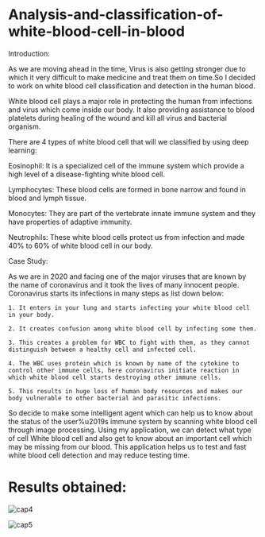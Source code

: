# Analysis-and-classification-of-white-blood-cell-in-blood
Introduction:

As we are moving ahead in the time, Virus is also getting stronger due to which it very difficult to make medicine and treat them on time.So I decided to work on white blood cell classification and detection in the
human blood. 

White blood cell plays a major role in protecting the human from infections and virus which come inside our body. It also providing assistance to blood platelets during healing of the wound and kill all virus and
bacterial organism. 

There are 4 types of white blood cell that will we classified by using deep learning:

Eosinophil:
It is a specialized cell of the immune system which provide a high level of a disease-fighting white blood cell.
 
Lymphocytes:
These blood cells are formed in bone narrow and found in blood and lymph tissue.

Monocytes:
They are part of the vertebrate innate immune system and they have properties of adaptive immunity.

Neutrophils:
These white blood cells protect us from infection and made 40% to 60% of white blood cell in our body.


Case Study:

As we are in 2020 and facing one of the major viruses that are known by the name of coronavirus and it took the lives of many innocent people. Coronavirus starts its infections in many steps as list down below:

    1. It enters in your lung and starts infecting your white blood cell in your body.

    2. It creates confusion among white blood cell by infecting some them.

    3. This creates a problem for WBC to fight with them, as they cannot distinguish between a healthy cell and infected cell.

    4. The WBC uses protein which is known by name of the cytokine to control other immune cells, here coronavirus initiate reaction in which white blood cell starts destroying other immune cells.

    5. This results in huge loss of human body resources and makes our body vulnerable to other bacterial and parasitic infections.  

 So decide to make some intelligent agent which can help us to know about the status of the user%u2019s immune system by scanning white blood cell through image processing. Using my application, we can detect what type of cell White blood cell and also get to know about an important cell which may be missing from our blood. This application helps us to test and fast white blood cell detection and may reduce testing time. 

# Results obtained:

![cap4](https://user-images.githubusercontent.com/39022530/79602918-fd713e00-8108-11ea-99b7-9d65a2fc3cba.PNG)

![cap5](https://user-images.githubusercontent.com/39022530/79602924-ff3b0180-8108-11ea-8a7e-6abbe2bdf0a7.PNG)

  
